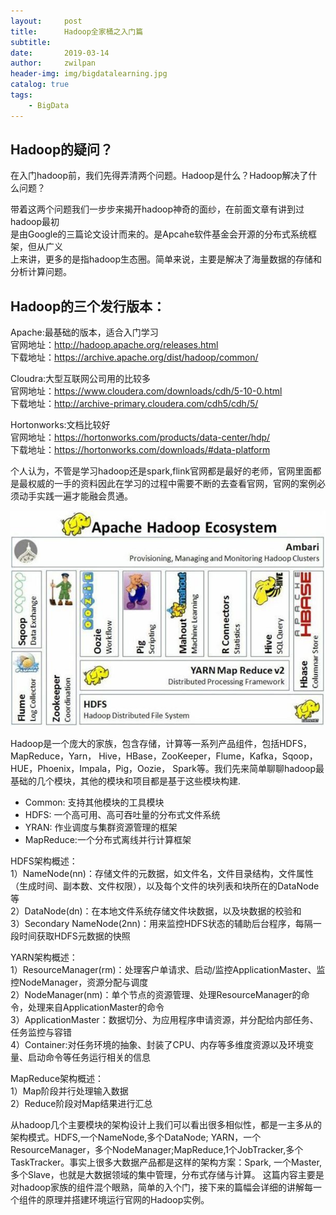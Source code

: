 ```yaml
---
layout:     post
title:      Hadoop全家桶之入门篇
subtitle:   
date:       2019-03-14
author:     zwilpan
header-img: img/bigdatalearning.jpg
catalog: true
tags:
    - BigData
---
```

## Hadoop的疑问？
在入门hadoop前，我们先得弄清两个问题。Hadoop是什么？Hadoop解决了什么问题？  

带着这两个问题我们一步步来揭开hadoop神奇的面纱，在前面文章有讲到过hadoop最初  
是由Google的三篇论文设计而来的。是Apcahe软件基金会开源的分布式系统框架，但从广义  
上来讲，更多的是指hadoop生态圈。简单来说，主要是解决了海量数据的存储和分析计算问题。

## Hadoop的三个发行版本：  
Apache:最基础的版本，适合入门学习  
	官网地址：http://hadoop.apache.org/releases.html  
	下载地址：https://archive.apache.org/dist/hadoop/common/
	
Cloudra:大型互联网公司用的比较多  
	官网地址：https://www.cloudera.com/downloads/cdh/5-10-0.html  
	下载地址：http://archive-primary.cloudera.com/cdh5/cdh/5/
	
Hortonworks:文档比较好   
	官网地址：https://hortonworks.com/products/data-center/hdp/  
	下载地址：https://hortonworks.com/downloads/#data-platform  
	
个人认为，不管是学习hadoop还是spark,flink官网都是最好的老师，官网里面都是最权威的一手的资料因此在学习的过程中需要不断的去查看官网，官网的案例必须动手实践一遍才能融会贯通。

![avatar](/img/hadoopSystem.jpg)

Hadoop是一个庞大的家族，包含存储，计算等一系列产品组件，包括HDFS，MapReduce，Yarn，  Hive，HBase，ZooKeeper，Flume，Kafka，Sqoop，HUE，Phoenix，Impala，Pig，Oozie， Spark等。我们先来简单聊聊hadoop最基础的几个模块，其他的模块和项目都是基于这些模块构建.
+ Common: 支持其他模块的工具模块
+ HDFS: 一个高可用、高可吞吐量的分布式文件系统
+ YRAN: 作业调度与集群资源管理的框架
+ MapReduce:一个分布式离线并行计算框架
	
HDFS架构概述：  
	1）NameNode(nn)：存储文件的元数据，如文件名，文件目录结构，文件属性（生成时间、副本数、文件权限），以及每个文件的块列表和块所在的DataNode等  
	2）DataNode(dn)：在本地文件系统存储文件块数据，以及块数据的校验和  
	3）Secondary NameNode(2nn)：用来监控HDFS状态的辅助后台程序，每隔一段时间获取HDFS元数据的快照
		
YARN架构概述：  
	1）ResourceManager(rm)：处理客户单请求、启动/监控ApplicationMaster、监控NodeManager，资源分配与调度  
	2）NodeManager(nm)：单个节点的资源管理、处理ResourceManager的命令，处理来自ApplicationMaster的命令  
	3）ApplicationMaster：数据切分、为应用程序申请资源，并分配给内部任务、任务监控与容错  
	4）Container:对任务环境的抽象、封装了CPU、内存等多维度资源以及环境变量、启动命令等任务运行相关的信息
	
MapReduce架构概述：  
	1）Map阶段并行处理输入数据  
	2）Reduce阶段对Map结果进行汇总
		
从hadoop几个主要模块的架构设计上我们可以看出很多相似性，都是一主多从的架构模式。HDFS,一个NameNode,多个DataNode;
YARN，一个ResourceManager，多个NodeManager;MapReduce,1个JobTracker,多个TaskTracker。事实上很多大数据产品都是这样的架构方案：Spark,
一个Master,多个Slave，也就是大数据领域的集中管理，分布式存储与计算。
这篇内容主要是对hadoop家族的组件混个眼熟，简单的入个门，接下来的篇幅会详细的讲解每一个组件的原理并搭建环境运行官网的Hadoop实例。
	
